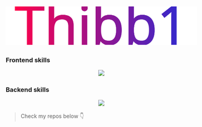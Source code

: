<h1 align="center">
  <a href="https://brumai.re" title="brumai.re">
    <img src="./src/Thibb1.svg" alt="Thibb1" />
  </a>
</h1>

### Frontend skills
<p align=center>
    <img src="https://skillicons.dev/icons?theme=light&i=js,ts,html,css,react,nextjs,angular,lit,svelte">
</p>

### Backend skills
<p align=center>
    <img src="https://skillicons.dev/icons?theme=light&i=nodejs,express,mongo,azure,docker,github,cloudflare,vercel,c">
</p>

> Check my repos below 👇
